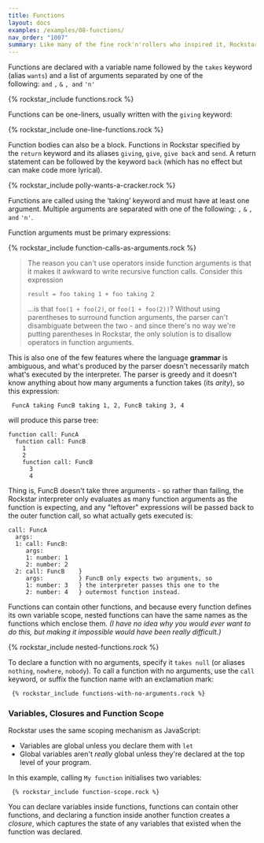 ```yaml
---
title: Functions
layout: docs
examples: /examples/08-functions/
nav_order: "1007"
summary: Like many of the fine rock'n'rollers who inspired it, Rockstar can't really be said to be  functional - but it does have functions.
---
```

Functions are declared with a variable name followed by the `takes` keyword (alias `wants`) and a list of arguments separated by one of the following: `and` `,` `&` `, and` `'n'`

{% rockstar_include functions.rock %}

Functions can be one-liners, usually written with the `giving` keyword:

{% rockstar_include one-line-functions.rock %}

Function bodies can also be a block. Functions in Rockstar specified by the `return` keyword and its aliases `giving`, `give`, `give back` and `send`. A return statement can be followed by the keyword `back` (which has no effect but can make code more lyrical).

{% rockstar_include polly-wants-a-cracker.rock %}

Functions are called using the ‘taking’ keyword and must have at least one argument. Multiple arguments are separated with one of the following: `,` `&` `, and` `'n'`.

Function arguments must be primary expressions:

{% rockstar_include function-calls-as-arguments.rock %}

> The reason you can't use operators inside function arguments is that it makes it awkward to write recursive function calls. Consider this expression
>
> ```
> result = foo taking 1 + foo taking 2
> ```
> ...is that `foo(1 + foo(2)`, or `foo(1 + foo(2))`? Without using parentheses to surround function arguments, the parser can't disambiguate between the two - and since there's no way we're putting parentheses in Rockstar, the only solution is to disallow operators in function arguments.

This is also one of the few features where the language **grammar** is ambiguous, and what's produced by the parser doesn't necessarily match what's executed by the interpreter. The parser is greedy and it doesn't know anything about how many arguments a function takes (its *arity*), so this expression:

```rockstar
 FuncA taking FuncB taking 1, 2, FuncB taking 3, 4
 ```

will produce this parse tree:

```
function call: FuncA  
  function call: FuncB  
    1  
    2  
    function call: FuncB  
      3  
      4
```

Thing is, FuncB doesn't take three arguments - so rather than failing, the Rockstar interpreter only evaluates as many function arguments as the function is expecting, and any "leftover" expressions will be passed back to the outer function call, so what actually gets executed is:

```
call: FuncA
  args:
  1: call: FuncB:
     args:
     1: number: 1
     2: number: 2
  2: call: FuncB    }
     args:          } FuncB only expects two arguments, so
     1: number: 3   } the interpreter passes this one to the
     2: number: 4   } outermost function instead.
```

Functions can contain other functions, and because every function defines its own variable scope, nested functions can have the same names as the functions which enclose them. *(I have no idea why you would ever want to do this, but making it impossible would have been really difficult.)*

{% rockstar_include nested-functions.rock %}

To declare a function with no arguments, specify it `takes null` (or aliases `nothing`, `nowhere`, `nobody`). To call a function with no arguments, use the `call` keyword, or suffix the function name with an exclamation mark:

```rockstar
 {% rockstar_include functions-with-no-arguments.rock %}
 ```
### Variables, Closures and Function Scope
Rockstar uses the same scoping mechanism as JavaScript:

* Variables are global unless you declare them with `let`
* Global variables aren't *really* global unless they're declared at the top level of your program.

In this example, calling `My function` initialises two variables:

```rockstar
 {% rockstar_include function-scope.rock %}
 ```

You can declare variables inside functions, functions can contain other functions, and declaring a function inside another function creates a *closure*, which captures the state of any variables that existed when the function was declared.




